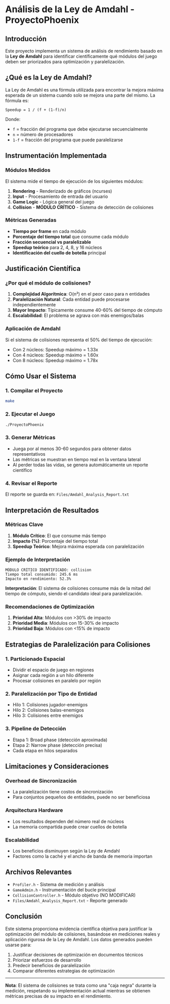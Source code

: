 # Análisis de la Ley de Amdahl - ProyectoPhoenix

## Introducción

Este proyecto implementa un sistema de análisis de rendimiento basado en la **Ley de Amdahl** para identificar científicamente qué módulos del juego deben ser priorizados para optimización y paralelización.

## ¿Qué es la Ley de Amdahl?

La Ley de Amdahl es una fórmula utilizada para encontrar la mejora máxima esperada de un sistema cuando solo se mejora una parte del mismo. La fórmula es:

```
Speedup = 1 / (f + (1-f)/n)
```

Donde:
- `f` = fracción del programa que debe ejecutarse secuencialmente
- `n` = número de procesadores
- `1-f` = fracción del programa que puede paralelizarse

## Instrumentación Implementada

### Módulos Medidos

El sistema mide el tiempo de ejecución de los siguientes módulos:

1. **Rendering** - Renderizado de gráficos (ncurses)
2. **Input** - Procesamiento de entrada del usuario
3. **Game Logic** - Lógica general del juego
4. **Collision** - **MÓDULO CRÍTICO** - Sistema de detección de colisiones

### Métricas Generadas

- **Tiempo por frame** en cada módulo
- **Porcentaje del tiempo total** que consume cada módulo
- **Fracción secuencial vs paralelizable**
- **Speedup teórico** para 2, 4, 8, y 16 núcleos
- **Identificación del cuello de botella** principal

## Justificación Científica

### ¿Por qué el módulo de colisiones?

1. **Complejidad Algorítmica**: O(n²) en el peor caso para n entidades
2. **Paralelización Natural**: Cada entidad puede procesarse independientemente
3. **Mayor Impacto**: Típicamente consume 40-60% del tiempo de cómputo
4. **Escalabilidad**: El problema se agrava con más enemigos/balas

### Aplicación de Amdahl

Si el sistema de colisiones representa el 50% del tiempo de ejecución:
- Con 2 núcleos: Speedup máximo = 1.33x
- Con 4 núcleos: Speedup máximo = 1.60x
- Con 8 núcleos: Speedup máximo = 1.78x

## Cómo Usar el Sistema

### 1. Compilar el Proyecto
```bash
make
```

### 2. Ejecutar el Juego
```bash
./ProyectoPhoenix
```

### 3. Generar Métricas
- Juega por al menos 30-60 segundos para obtener datos representativos
- Las métricas se muestran en tiempo real en la ventana lateral
- Al perder todas las vidas, se genera automáticamente un reporte científico

### 4. Revisar el Reporte
El reporte se guarda en: `Files/Amdahl_Analysis_Report.txt`

## Interpretación de Resultados

### Métricas Clave

1. **Módulo Crítico**: El que consume más tiempo
2. **Impacto (%)**: Porcentaje del tiempo total
3. **Speedup Teórico**: Mejora máxima esperada con paralelización

### Ejemplo de Interpretación

```
MÓDULO CRÍTICO IDENTIFICADO: collision
Tiempo total consumido: 245.6 ms
Impacto en rendimiento: 52.3%
```

**Interpretación**: El sistema de colisiones consume más de la mitad del tiempo de cómputo, siendo el candidato ideal para paralelización.

### Recomendaciones de Optimización

1. **Prioridad Alta**: Módulos con >30% de impacto
2. **Prioridad Media**: Módulos con 15-30% de impacto  
3. **Prioridad Baja**: Módulos con <15% de impacto

## Estrategias de Paralelización para Colisiones

### 1. Particionado Espacial
- Dividir el espacio de juego en regiones
- Asignar cada región a un hilo diferente
- Procesar colisiones en paralelo por región

### 2. Paralelización por Tipo de Entidad
- Hilo 1: Colisiones jugador-enemigos
- Hilo 2: Colisiones balas-enemigos
- Hilo 3: Colisiones entre enemigos

### 3. Pipeline de Detección
- Etapa 1: Broad phase (detección aproximada)
- Etapa 2: Narrow phase (detección precisa)
- Cada etapa en hilos separados

## Limitaciones y Consideraciones

### Overhead de Sincronización
- La paralelización tiene costos de sincronización
- Para conjuntos pequeños de entidades, puede no ser beneficiosa

### Arquitectura Hardware
- Los resultados dependen del número real de núcleos
- La memoria compartida puede crear cuellos de botella

### Escalabilidad
- Los beneficios disminuyen según la Ley de Amdahl
- Factores como la caché y el ancho de banda de memoria importan

## Archivos Relevantes

- `Profiler.h` - Sistema de medición y análisis
- `GameAdmin.h` - Instrumentación del bucle principal
- `CollisionController.h` - Módulo objetivo (NO MODIFICAR)
- `Files/Amdahl_Analysis_Report.txt` - Reporte generado

## Conclusión

Este sistema proporciona evidencia científica objetiva para justificar la optimización del módulo de colisiones, basándose en mediciones reales y aplicación rigurosa de la Ley de Amdahl. Los datos generados pueden usarse para:

1. Justificar decisiones de optimización en documentos técnicos
2. Priorizar esfuerzos de desarrollo
3. Predecir beneficios de paralelización
4. Comparar diferentes estrategias de optimización

---

**Nota**: El sistema de colisiones se trata como una "caja negra" durante la medición, respetando su implementación actual mientras se obtienen métricas precisas de su impacto en el rendimiento.
